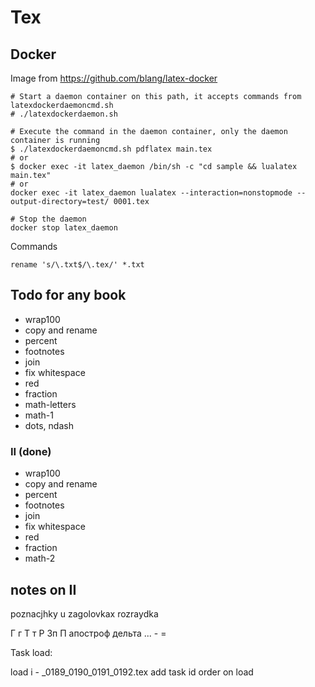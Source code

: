 # Tex

## Docker

Image from https://github.com/blang/latex-docker

	# Start a daemon container on this path, it accepts commands from latexdockerdaemoncmd.sh
	# ./latexdockerdaemon.sh

	# Execute the command in the daemon container, only the daemon container is running
	$ ./latexdockerdaemoncmd.sh pdflatex main.tex
	# or
	$ docker exec -it latex_daemon /bin/sh -c "cd sample && lualatex main.tex"
	# or 
	docker exec -it latex_daemon lualatex --interaction=nonstopmode --output-directory=test/ 0001.tex

	# Stop the daemon
	docker stop latex_daemon

Commands

	rename 's/\.txt$/\.tex/' *.txt

## Todo for any book

- wrap100
- copy and rename
- percent
- footnotes
- join
- fix whitespace
- red
- fraction
- math-letters
- math-1
- dots, ndash

### II (done)

- wrap100
- copy and rename
- percent
- footnotes
- join
- fix whitespace
- red
- fraction
- math-2

## notes on II
poznacjhky u zagolovkax
rozraydka

Г г Т т Р Зп П апостроф дельта
... - = 

Task load:
 
 load i - _0189_0190_0191_0192.tex
 add task id order on load

